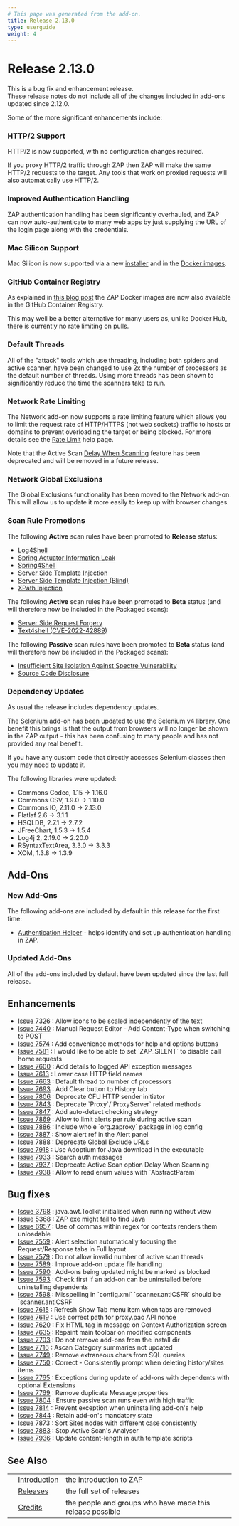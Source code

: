 ```yaml
---
# This page was generated from the add-on.
title: Release 2.13.0
type: userguide
weight: 4
---
```


# Release 2.13.0

This is a bug fix and enhancement release.   
These release notes do not include all of the changes included in add-ons updated since 2.12.0.   

Some of the more significant enhancements include:

### HTTP/2 Support

HTTP/2 is now supported, with no configuration changes required.   

If you proxy HTTP/2 traffic through ZAP then ZAP will make the same HTTP/2 requests to the target. Any tools that work on proxied requests will also automatically use HTTP/2.

### Improved Authentication Handling

ZAP authentication handling has been significantly overhauled, and ZAP can now auto-authenticate to many web apps by just supplying the URL of the login page along with the credentials.

### Mac Silicon Support

Mac Silicon is now supported via a new [installer](/download/#main) and in the [Docker images](/download/#docker).

### GitHub Container Registry

As explained in [this blog post](/blog/2023-06-13-ghcr-docker-images/) the ZAP Docker images are now also available in the GitHub Container Registry.   

This may well be a better alternative for many users as, unlike Docker Hub, there is currently no rate limiting on pulls.

### Default Threads

All of the "attack" tools which use threading, including both spiders and active scanner, have been changed to use 2x the number of processors as the default number of threads. Using more threads has been shown to significantly reduce the time the scanners take to run.

### Network Rate Limiting

The Network add-on now supports a rate limiting feature which allows you to limit the request rate of HTTP/HTTPS (not web sockets) traffic to hosts or domains to prevent overloading the target or being blocked. For more details see the [Rate Limit](/docs/desktop/addons/network/options/ratelimit/) help page.   

Note that the Active Scan [Delay When Scanning](/docs/desktop/ui/dialogs/options/ascan/#delay-when-scanning-in-milliseconds) feature has been deprecated and will be removed in a future release.

### Network Global Exclusions

The Global Exclusions functionality has been moved to the Network add-on. This will allow us to update it more easily to keep up with browser changes.

### Scan Rule Promotions

The following **Active** scan rules have been promoted to **Release** status:

* [Log4Shell](/docs/alerts/40043/)
* [Spring Actuator Information Leak](/docs/alerts/40042/)
* [Spring4Shell](/docs/alerts/40045/)
* [Server Side Template Injection](/docs/alerts/90035/)
* [Server Side Template Injection (Blind)](/docs/alerts/90036/)
* [XPath Injection](/docs/alerts/90021/)

The following **Active** scan rules have been promoted to **Beta** status (and will therefore now be included in the Packaged scans):

* [Server Side Request Forgery](/docs/alerts/40046/)
* [Text4shell (CVE-2022-42889)](/docs/alerts/40047/)

The following **Passive** scan rules have been promoted to **Beta** status (and will therefore now be included in the Packaged scans):

* [Insufficient Site Isolation Against Spectre Vulnerability](/docs/alerts/90004/)
* [Source Code Disclosure](/docs/alerts/10099/)

### Dependency Updates

As usual the release includes dependency updates.


The [Selenium](/docs/desktop/addons/selenium/) add-on has been updated to use the Selenium v4 library.
One benefit this brings is that the output from browsers will no longer be shown in the ZAP output - this has been
confusing to many people and has not provided any real benefit.



If you have any custom code that directly accesses Selenium classes then you may need to update it.


The following libraries were updated:

* Commons Codec, 1.15 → 1.16.0
* Commons CSV, 1.9.0 → 1.10.0
* Commons IO, 2.11.0 → 2.13.0
* Flatlaf 2.6 → 3.1.1
* HSQLDB, 2.7.1 → 2.7.2
* JFreeChart, 1.5.3 → 1.5.4
* Log4j 2, 2.19.0 → 2.20.0
* RSyntaxTextArea, 3.3.0 → 3.3.3
* XOM, 1.3.8 → 1.3.9

## Add-Ons

### New Add-Ons

The following add-ons are included by default in this release for the first time:

* [Authentication Helper](/docs/desktop/addons/authentication-helper/) - helps identify and set up authentication handling in ZAP.

### Updated Add-Ons

All of the add-ons included by default have been updated since the last full release.

## Enhancements

* [Issue 7326](https://github.com/zaproxy/zaproxy/issues/7326) : Allow icons to be scaled independently of the text
* [Issue 7440](https://github.com/zaproxy/zaproxy/issues/7440) : Manual Request Editor - Add Content-Type when switching to POST
* [Issue 7574](https://github.com/zaproxy/zaproxy/issues/7574) : Add convenience methods for help and options buttons
* [Issue 7581](https://github.com/zaproxy/zaproxy/issues/7581) : I would like to be able to set \`ZAP_SILENT\` to disable call home requests
* [Issue 7600](https://github.com/zaproxy/zaproxy/issues/7600) : Add details to logged API exception messages
* [Issue 7613](https://github.com/zaproxy/zaproxy/issues/7613) : Lower case HTTP field names
* [Issue 7663](https://github.com/zaproxy/zaproxy/issues/7663) : Default thread to number of processors
* [Issue 7693](https://github.com/zaproxy/zaproxy/issues/7693) : Add Clear button to History tab
* [Issue 7806](https://github.com/zaproxy/zaproxy/issues/7806) : Deprecate CFU HTTP sender initiator
* [Issue 7843](https://github.com/zaproxy/zaproxy/issues/7843) : Deprecate \`Proxy\`/\`ProxyServer\` related methods
* [Issue 7847](https://github.com/zaproxy/zaproxy/issues/7847) : Add auto-detect checking strategy
* [Issue 7869](https://github.com/zaproxy/zaproxy/issues/7869) : Allow to limit alerts per rule during active scan
* [Issue 7886](https://github.com/zaproxy/zaproxy/issues/7886) : Include whole \`org.zaproxy\` package in log config
* [Issue 7887](https://github.com/zaproxy/zaproxy/issues/7887) : Show alert ref in the Alert panel
* [Issue 7888](https://github.com/zaproxy/zaproxy/issues/7888) : Deprecate Global Exclude URLs
* [Issue 7918](https://github.com/zaproxy/zaproxy/issues/7918) : Use Adoptium for Java download in the executable
* [Issue 7933](https://github.com/zaproxy/zaproxy/issues/7933) : Search auth messages
* [Issue 7937](https://github.com/zaproxy/zaproxy/issues/7937) : Deprecate Active Scan option Delay When Scanning
* [Issue 7938](https://github.com/zaproxy/zaproxy/issues/7938) : Allow to read enum values with \`AbstractParam\`

## Bug fixes

* [Issue 3798](https://github.com/zaproxy/zaproxy/issues/3798) : java.awt.Toolkit initialised when running without view
* [Issue 5368](https://github.com/zaproxy/zaproxy/issues/5368) : ZAP exe might fail to find Java
* [Issue 6957](https://github.com/zaproxy/zaproxy/issues/6957) : Use of commas within regex for contexts renders them unloadable
* [Issue 7559](https://github.com/zaproxy/zaproxy/issues/7559) : Alert selection automatically focusing the Request/Response tabs in Full layout
* [Issue 7579](https://github.com/zaproxy/zaproxy/issues/7579) : Do not allow invalid number of active scan threads
* [Issue 7589](https://github.com/zaproxy/zaproxy/issues/7589) : Improve add-on update file handling
* [Issue 7590](https://github.com/zaproxy/zaproxy/issues/7590) : Add-ons being updated might be marked as blocked
* [Issue 7593](https://github.com/zaproxy/zaproxy/issues/7593) : Check first if an add-on can be uninstalled before uninstalling dependents
* [Issue 7598](https://github.com/zaproxy/zaproxy/issues/7598) : Misspelling in \`config.xml\` \`scanner.antiCSFR\` should be \`scanner.antiCSRF\`
* [Issue 7615](https://github.com/zaproxy/zaproxy/issues/7615) : Refresh Show Tab menu item when tabs are removed
* [Issue 7619](https://github.com/zaproxy/zaproxy/issues/7619) : Use correct path for proxy.pac API nonce
* [Issue 7620](https://github.com/zaproxy/zaproxy/issues/7620) : Fix HTML tag in message on Context Authorization screen
* [Issue 7635](https://github.com/zaproxy/zaproxy/issues/7635) : Repaint main toolbar on modified components
* [Issue 7703](https://github.com/zaproxy/zaproxy/issues/7703) : Do not remove add-ons from the install dir
* [Issue 7716](https://github.com/zaproxy/zaproxy/issues/7716) : Ascan Category summaries not updated
* [Issue 7749](https://github.com/zaproxy/zaproxy/issues/7749) : Remove extraneous chars from SQL queries
* [Issue 7750](https://github.com/zaproxy/zaproxy/issues/7750) : Correct - Consistently prompt when deleting history/sites items
* [Issue 7765](https://github.com/zaproxy/zaproxy/issues/7765) : Exceptions during update of add-ons with dependents with optional Extensions
* [Issue 7769](https://github.com/zaproxy/zaproxy/issues/7769) : Remove duplicate Message properties
* [Issue 7804](https://github.com/zaproxy/zaproxy/issues/7804) : Ensure passive scan runs even with high traffic
* [Issue 7814](https://github.com/zaproxy/zaproxy/issues/7814) : Prevent exception when uninstalling add-on's help
* [Issue 7844](https://github.com/zaproxy/zaproxy/issues/7844) : Retain add-on's mandatory state
* [Issue 7873](https://github.com/zaproxy/zaproxy/issues/7873) : Sort Sites nodes with different case consistently
* [Issue 7883](https://github.com/zaproxy/zaproxy/issues/7883) : Stop Active Scan's Analyser
* [Issue 7936](https://github.com/zaproxy/zaproxy/issues/7936) : Update content-length in auth template scripts

## See Also

|   |                                     |                                                           |
|---|-------------------------------------|-----------------------------------------------------------|
|   | [Introduction](/docs/desktop/)      | the introduction to ZAP                                   |
|   | [Releases](/docs/desktop/releases/) | the full set of releases                                  |
|   | [Credits](/docs/desktop/credits/)   | the people and groups who have made this release possible |
